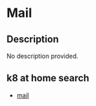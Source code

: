 # Mail

## Description

No description provided.

## k8 at home search

- [mail](https://nanne.dev/k8s-at-home-search/#/mail)
